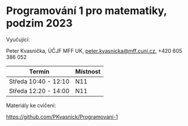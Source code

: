 # Programování 1 pro matematiky, podzim 2023



Vyučující:

Peter Kvasnička, ÚČJF MFF UK, peter.kvasnicka@mff.cuni.cz, +420 605 386 052



| Termín | Místnost |
| -------- | -------- |
| Středa 10:40 - 12:10 | N11 |
| Středa 12:20 - 14:00 | N11 |




Materiály ke cvičení:

https://github.com/PKvasnick/Programovani-1
